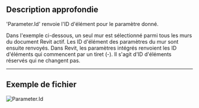 ## Description approfondie
'Parameter.Id' renvoie l'ID d'élément pour le paramètre donné.

Dans l'exemple ci-dessous, un seul mur est sélectionné parmi tous les murs du document Revit actif. Les ID d'élément des paramètres du mur sont ensuite renvoyés. Dans Revit, les paramètres intégrés renvoient les ID d'éléments qui commencent par un tiret (-). Il s'agit d'ID d'éléments réservés qui ne changent pas.
___
## Exemple de fichier

![Parameter.Id](./Revit.Elements.Parameter.Id_img.jpg)
